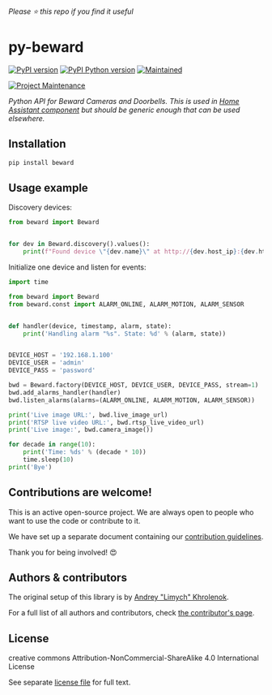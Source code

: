 *Please :star: this repo if you find it useful*

# py-beward

[![PyPI version][pypi-shield]][pypi]
[![PyPI Python version][pypi-pyversion]][pypi]
[![Maintained][Maintained]](#)

[![Project Maintenance][maintainer-shield]][maintainer]

_Python API for Beward Cameras and Doorbells. This is used in [Home Assistant component](https://github.com/Limych/ha-beward/) but should be generic enough that can be used elsewhere._

## Installation

```bash
pip install beward
```

## Usage example

Discovery devices:
```python
from beward import Beward


for dev in Beward.discovery().values():
    print(f"Found device \"{dev.name}\" at http://{dev.host_ip}:{dev.http_port}")
```

Initialize one device and listen for events:
```python
import time

from beward import Beward
from beward.const import ALARM_ONLINE, ALARM_MOTION, ALARM_SENSOR


def handler(device, timestamp, alarm, state):
    print('Handling alarm "%s". State: %d' % (alarm, state))


DEVICE_HOST = '192.168.1.100'
DEVICE_USER = 'admin'
DEVICE_PASS = 'password'

bwd = Beward.factory(DEVICE_HOST, DEVICE_USER, DEVICE_PASS, stream=1)
bwd.add_alarms_handler(handler)
bwd.listen_alarms(alarms=(ALARM_ONLINE, ALARM_MOTION, ALARM_SENSOR))

print('Live image URL:', bwd.live_image_url)
print('RTSP live video URL:', bwd.rtsp_live_video_url)
print('Live image:', bwd.camera_image())

for decade in range(10):
    print('Time: %ds' % (decade * 10))
    time.sleep(10)
print('Bye')
```

## Contributions are welcome!

This is an active open-source project. We are always open to people who want to
use the code or contribute to it.

We have set up a separate document containing our [contribution guidelines](CONTRIBUTING.md).

Thank you for being involved! :heart_eyes:

## Authors & contributors

The original setup of this library is by [Andrey "Limych" Khrolenok](https://github.com/Limych).

For a full list of all authors and contributors, check [the contributor's page][contributors].

## License

creative commons Attribution-NonCommercial-ShareAlike 4.0 International License

See separate [license file](LICENSE.md) for full text.

[contributors]: https://github.com/Limych/py-beward/graphs/contributors
[license]: https://github.com/Limych/ha-beward/blob/main/LICENSE.md
[license-shield]: https://img.shields.io/badge/license-Creative_Commons_BY--NC--SA_License-lightgray.svg?style=popout
[maintained]: https://img.shields.io/maintenance/yes/2021.svg?style=popout
[maintainer]: https://github.com/Limych
[maintainer-shield]: https://img.shields.io/badge/maintainer-Andrey%20Khrolenok%20%40Limych-blue.svg?style=popout
[pypi]: https://pypi.org/project/beward/
[pypi-pyversion]: https://img.shields.io/pypi/pyversions/beward.svg?style=popout
[pypi-shield]: https://img.shields.io/pypi/v/beward.svg?style=popout
